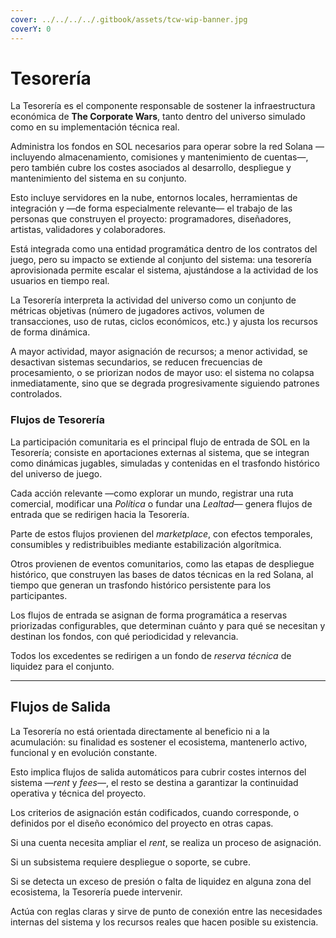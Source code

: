 ```yaml
---
cover: ../../../../.gitbook/assets/tcw-wip-banner.jpg
coverY: 0
---
```


# Tesorería

La Tesorería es el componente responsable de sostener la infraestructura económica de **The Corporate Wars**, tanto dentro del universo simulado como en su implementación técnica real.

Administra los fondos en SOL necesarios para operar sobre la red Solana —incluyendo almacenamiento, comisiones y mantenimiento de cuentas—, pero también cubre los costes asociados al desarrollo, despliegue y mantenimiento del sistema en su conjunto.

Esto incluye servidores en la nube, entornos locales, herramientas de integración y —de forma especialmente relevante— el trabajo de las personas que construyen el proyecto: programadores, diseñadores, artistas, validadores y colaboradores.

Está integrada como una entidad programática dentro de los contratos del juego, pero su impacto se extiende al conjunto del sistema: una tesorería aprovisionada permite escalar el sistema, ajustándose a la actividad de los usuarios en tiempo real.

La Tesorería interpreta la actividad del universo como un conjunto de métricas objetivas (número de jugadores activos, volumen de transacciones, uso de rutas, ciclos económicos, etc.) y ajusta los recursos de forma dinámica.

A mayor actividad, mayor asignación de recursos; a menor actividad, se desactivan sistemas secundarios, se reducen frecuencias de procesamiento, o se priorizan nodos de mayor uso: el sistema no colapsa inmediatamente, sino que se degrada progresivamente siguiendo patrones controlados.

### Flujos de Tesorería

La participación comunitaria es el principal flujo de entrada de SOL en la Tesorería; consiste en aportaciones externas al sistema, que se integran como dinámicas jugables, simuladas y contenidas en el trasfondo histórico del universo de juego.

Cada acción relevante —como explorar un mundo, registrar una ruta comercial, modificar una _Política_ o fundar una _Lealtad_— genera flujos de entrada que se redirigen hacia la Tesorería.

Parte de estos flujos provienen del _marketplace_, con efectos temporales, consumibles y redistribuibles mediante estabilización algorítmica.

Otros provienen de eventos comunitarios, como las etapas de despliegue histórico, que construyen las bases de datos técnicas en la red Solana, al tiempo que generan un trasfondo histórico persistente para los participantes.

Los flujos de entrada se asignan de forma programática a reservas priorizadas configurables, que determinan cuánto y para qué se necesitan y destinan los fondos, con qué periodicidad y relevancia.

Todos los excedentes se redirigen a un fondo de _reserva técnica_ de liquidez para el conjunto.

***

## Flujos de Salida

La Tesorería no está orientada directamente al beneficio ni a la acumulación: su finalidad es sostener el ecosistema, mantenerlo activo, funcional y en evolución constante.

Esto implica flujos de salida automáticos para cubrir costes internos del sistema —_rent_ y _fees_—, el resto se destina a garantizar la continuidad operativa y técnica del proyecto.

Los criterios de asignación están codificados, cuando corresponde, o definidos por el diseño económico del proyecto en otras capas.

Si una cuenta necesita ampliar el _rent_, se realiza un proceso de asignación.

Si un subsistema requiere despliegue o soporte, se cubre.

Si se detecta un exceso de presión o falta de liquidez en alguna zona del ecosistema, la Tesorería puede intervenir.

Actúa con reglas claras y sirve de punto de conexión entre las necesidades internas del sistema y los recursos reales que hacen posible su existencia.
